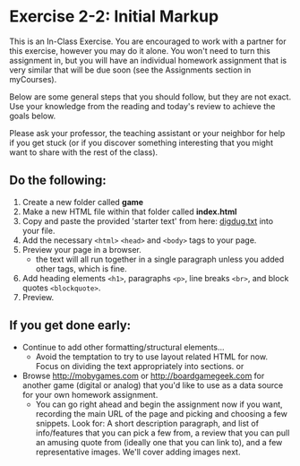 # Exercise 2-2: Initial Markup 

This is an In-Class Exercise. You are encouraged to work with a partner for this exercise, however you may do it alone.  You won't need to turn this assignment in, but you will have an individual homework assignment that is very similar that will be due soon (see the Assignments section in myCourses).

Below are some general steps that you should follow, but they are not exact.  Use your knowledge from the reading and today's review to achieve the goals below.

Please ask your professor, the teaching assistant or your neighbor for help if you get stuck (or if you discover something interesting that you might want to share with the rest of the class).

## Do the following:
1. Create a new folder called **game**
2. Make a new HTML file within that folder called **index.html**
3. Copy and paste the provided 'starter text' from here: [digdug.txt](digdug.txt) into your file.
4. Add the necessary `<html>` `<head>` and `<body>` tags to your page.
5. Preview your page in a browser.
    - the text will all run together in a single paragraph unless you added other tags, which is fine.
6. Add heading elements `<h1>`, paragraphs `<p>`, line breaks `<br>`, and block quotes `<blockquote>`.
7. Preview.

## If you get done early:
- Continue to add other formatting/structural elements... 
    - Avoid the temptation to try to use layout related HTML for now.  Focus on dividing the text appropriately into sections.
or
- Browse http://mobygames.com or http://boardgamegeek.com for another game (digital or analog) that you'd like to use as a data source for your own homework assignment.  
    - You can go right ahead and begin the assignment now if you want, recording the main URL of the page and picking and choosing a few snippets.  Look for:  A short description paragraph, and list of info/features that you can pick a few from, a review that you can pull an amusing quote from (ideally one that you can link to), and a few representative images.  We'll cover adding images next.
